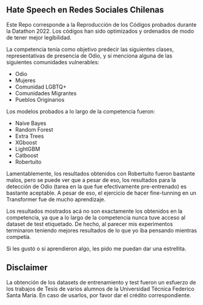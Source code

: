 ## Hate Speech en Redes Sociales Chilenas

Este Repo corresponde a la Reproducción de los Códigos probados durante la
Datathon 2022. Los códigos han sido optimizados y ordenados de modo de tener
mejor legibilidad.

La competencia tenía como objetivo predecir las siguientes clases,
representativas de presencia de Odio, y si menciona alguna de las siguientes
comunidades vulnerables:

* Odio
* Mujeres
* Comunidad LGBTQ+
* Comunidades Migrantes
* Pueblos Originarios

Los modelos probados a lo largo de la competencia fueron:

* Naive Bayes
* Random Forest
* Extra Trees
* XGboost
* LightGBM
* Catboost
* Robertuito

Lamentablemente, los resultados obtenidos con Robertuito fueron bastante malos,
pero se puede ver que a pesar de eso, los resultados para la detección de Odio
(tarea en la que fue efectivamente pre-entrenado) es bastante aceptable. A
pesar de eso, el ejercicio de hacer fine-tunning en un Transformer fue de mucho
aprendizaje.

Los resultados mostrados acá no son exactamente los obtenidos en la
competencia, ya que a lo largo de la competencia nunca tuve acceso al dataset
de test etiquetado. De hecho, al parecer mis experimentos terminaron teniendo
mejores resultados de lo que yo iba pensando mientras competía.

Si les gustó o si aprendieron algo, les pido me puedan dar una estrellita.

## Disclaimer

La obtención de los datasets de entrenamiento y test fueron un esfuerzo de los
trabajos de Tesis de varios alumnos de la Universidad Técnica Federico Santa
María. En caso de usarlos, por favor dar el crédito correspondiente.

